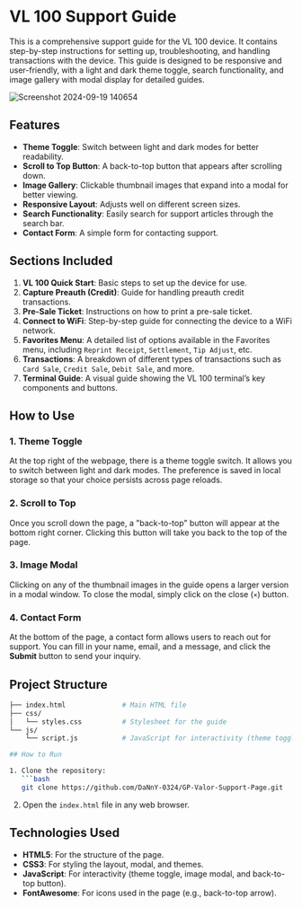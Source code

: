 # VL 100 Support Guide

This is a comprehensive support guide for the VL 100 device. It contains step-by-step instructions for setting up, troubleshooting, and handling transactions with the device. This guide is designed to be responsive and user-friendly, with a light and dark theme toggle, search functionality, and image gallery with modal display for detailed guides.

![Screenshot 2024-09-19 140654](https://github.com/user-attachments/assets/19dc51c9-0c9e-4ccb-af0b-9c3db3d60822)

## Features

- **Theme Toggle**: Switch between light and dark modes for better readability.
- **Scroll to Top Button**: A back-to-top button that appears after scrolling down.
- **Image Gallery**: Clickable thumbnail images that expand into a modal for better viewing.
- **Responsive Layout**: Adjusts well on different screen sizes.
- **Search Functionality**: Easily search for support articles through the search bar.
- **Contact Form**: A simple form for contacting support.

## Sections Included

1. **VL 100 Quick Start**: Basic steps to set up the device for use.
2. **Capture Preauth (Credit)**: Guide for handling preauth credit transactions.
3. **Pre-Sale Ticket**: Instructions on how to print a pre-sale ticket.
4. **Connect to WiFi**: Step-by-step guide for connecting the device to a WiFi network.
5. **Favorites Menu**: A detailed list of options available in the Favorites menu, including `Reprint Receipt`, `Settlement`, `Tip Adjust`, etc.
6. **Transactions**: A breakdown of different types of transactions such as `Card Sale`, `Credit Sale`, `Debit Sale`, and more.
7. **Terminal Guide**: A visual guide showing the VL 100 terminal’s key components and buttons.

## How to Use

### 1. Theme Toggle
At the top right of the webpage, there is a theme toggle switch. It allows you to switch between light and dark modes. The preference is saved in local storage so that your choice persists across page reloads.

### 2. Scroll to Top
Once you scroll down the page, a "back-to-top" button will appear at the bottom right corner. Clicking this button will take you back to the top of the page.

### 3. Image Modal
Clicking on any of the thumbnail images in the guide opens a larger version in a modal window. To close the modal, simply click on the close (`×`) button.

### 4. Contact Form
At the bottom of the page, a contact form allows users to reach out for support. You can fill in your name, email, and a message, and click the **Submit** button to send your inquiry.

## Project Structure

```bash
├── index.html              # Main HTML file
├── css/
│   └── styles.css          # Stylesheet for the guide
└── js/
    └── script.js           # JavaScript for interactivity (theme toggle, modal, etc.)

## How to Run

1. Clone the repository:
   ```bash
   git clone https://github.com/DaNnY-0324/GP-Valor-Support-Page.git
   ```

2. Open the `index.html` file in any web browser.

## Technologies Used

- **HTML5**: For the structure of the page.
- **CSS3**: For styling the layout, modal, and themes.
- **JavaScript**: For interactivity (theme toggle, image modal, and back-to-top button).
- **FontAwesome**: For icons used in the page (e.g., back-to-top arrow).
